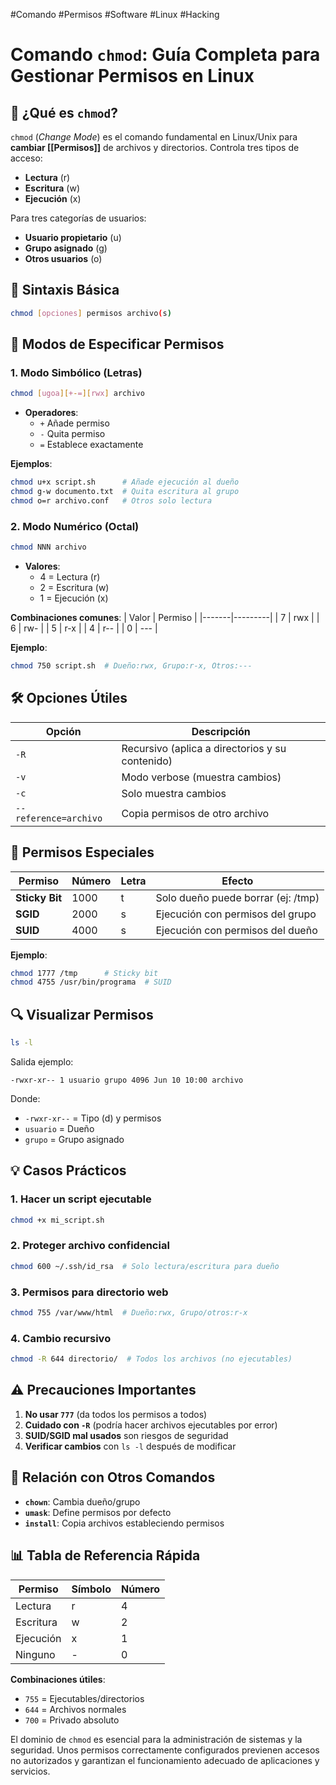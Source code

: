 #Comando #Permisos #Software #Linux #Hacking 
# **Comando `chmod`: Guía Completa para Gestionar Permisos en Linux**

## 🔐 **¿Qué es `chmod`?**
`chmod` (*Change Mode*) es el comando fundamental en Linux/Unix para **cambiar [[Permisos]]** de archivos y directorios. Controla tres tipos de acceso:
- **Lectura** (r)
- **Escritura** (w)
- **Ejecución** (x)

Para tres categorías de usuarios:
- **Usuario propietario** (u)
- **Grupo asignado** (g)
- **Otros usuarios** (o)

## 📌 **Sintaxis Básica**
```bash
chmod [opciones] permisos archivo(s)
```

## 🎯 **Modos de Especificar Permisos**

### 1. **Modo Simbólico** (Letras)
```bash
chmod [ugoa][+-=][rwx] archivo
```
- **Operadores**:
  - `+` Añade permiso
  - `-` Quita permiso
  - `=` Establece exactamente

**Ejemplos**:
```bash
chmod u+x script.sh      # Añade ejecución al dueño
chmod g-w documento.txt  # Quita escritura al grupo
chmod o=r archivo.conf   # Otros solo lectura
```

### 2. **Modo Numérico** (Octal)
```bash
chmod NNN archivo
```
- **Valores**:
  - 4 = Lectura (r)
  - 2 = Escritura (w)
  - 1 = Ejecución (x)

**Combinaciones comunes**:
| Valor | Permiso |
|-------|---------|
| 7     | rwx     |
| 6     | rw-     |
| 5     | r-x     |
| 4     | r--     |
| 0     | ---     |

**Ejemplo**:
```bash
chmod 750 script.sh  # Dueño:rwx, Grupo:r-x, Otros:---
```

## 🛠 **Opciones Útiles**
| Opción | Descripción |
|--------|-------------|
| `-R`   | Recursivo (aplica a directorios y su contenido) |
| `-v`   | Modo verbose (muestra cambios) |
| `-c`   | Solo muestra cambios |
| `--reference=archivo` | Copia permisos de otro archivo |

## 📂 **Permisos Especiales**
| Permiso | Número | Letra | Efecto |
|---------|--------|-------|--------|
| **Sticky Bit** | 1000 | t | Solo dueño puede borrar (ej: /tmp) |
| **SGID** | 2000 | s | Ejecución con permisos del grupo |
| **SUID** | 4000 | s | Ejecución con permisos del dueño |

**Ejemplo**:
```bash
chmod 1777 /tmp      # Sticky bit
chmod 4755 /usr/bin/programa  # SUID
```

## 🔍 **Visualizar Permisos**
```bash
ls -l
```
Salida ejemplo:
```
-rwxr-xr-- 1 usuario grupo 4096 Jun 10 10:00 archivo
```
Donde:
- `-rwxr-xr--` = Tipo (d) y permisos
- `usuario` = Dueño
- `grupo` = Grupo asignado

## 💡 **Casos Prácticos**

### 1. **Hacer un script ejecutable**
```bash
chmod +x mi_script.sh
```

### 2. **Proteger archivo confidencial**
```bash
chmod 600 ~/.ssh/id_rsa  # Solo lectura/escritura para dueño
```

### 3. **Permisos para directorio web**
```bash
chmod 755 /var/www/html  # Dueño:rwx, Grupo/otros:r-x
```

### 4. **Cambio recursivo**
```bash
chmod -R 644 directorio/  # Todos los archivos (no ejecutables)
```

## ⚠️ **Precauciones Importantes**
1. **No usar `777`** (da todos los permisos a todos)
2. **Cuidado con `-R`** (podría hacer archivos ejecutables por error)
3. **SUID/SGID mal usados** son riesgos de seguridad
4. **Verificar cambios** con `ls -l` después de modificar

## 🔄 **Relación con Otros Comandos**
- **`chown`**: Cambia dueño/grupo
- **`umask`**: Define permisos por defecto
- **`install`**: Copia archivos estableciendo permisos

## 📊 **Tabla de Referencia Rápida**
| Permiso | Símbolo | Número |
|---------|---------|--------|
| Lectura | r | 4 |
| Escritura | w | 2 |
| Ejecución | x | 1 |
| Ninguno | - | 0 |

**Combinaciones útiles**:
- `755` = Ejecutables/directorios
- `644` = Archivos normales
- `700` = Privado absoluto

El dominio de `chmod` es esencial para la administración de sistemas y la seguridad. Unos permisos correctamente configurados previenen accesos no autorizados y garantizan el funcionamiento adecuado de aplicaciones y servicios.